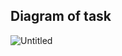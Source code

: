 ## Diagram of task
![Untitled](https://user-images.githubusercontent.com/105854053/177558712-d61e3705-8665-456d-be04-44784f7a20f7.jpg)

